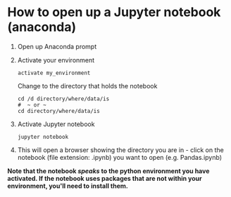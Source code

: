 # How to open up a Jupyter notebook (anaconda)

1. Open up Anaconda prompt 

2. Activate your environment

   ```
   activate my_environment
   ```

   Change to the directory that holds the notebook

   ```
   cd /d directory/where/data/is
   #  ~ or ~
   cd directory/where/data/is
   ```

3. Activate Jupyter notebook

   ```
   jupyter notebook
   ```

4. This will open a browser showing the directory you are in - click on the notebook (file extension: .ipynb) you want to open (e.g. Pandas.ipynb)

**Note that the notebook *speaks* to the python environment you have activated. If the notebook uses packages that are not within your environment, you'll need to install them.**


